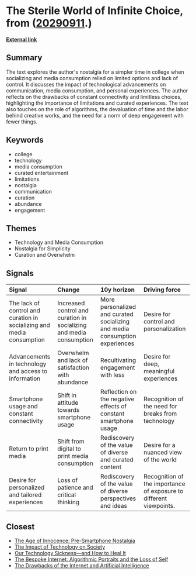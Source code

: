 # __The Sterile World of Infinite Choice__, from ([20290911](https://kghosh.substack.com/p/20290911).)

__[External link](https://annehelen.substack.com/p/the-sterile-world-of-infinite-choice?utm_source=substack&utm_medium=email)__



## Summary

The text explores the author's nostalgia for a simpler time in college when socializing and media consumption relied on limited options and lack of control. It discusses the impact of technological advancements on communication, media consumption, and personal experiences. The author reflects on the drawbacks of constant connectivity and limitless choices, highlighting the importance of limitations and curated experiences. The text also touches on the role of algorithms, the devaluation of time and the labor behind creative works, and the need for a norm of deep engagement with fewer things.

## Keywords

* college
* technology
* media consumption
* curated entertainment
* limitations
* nostalgia
* communication
* curation
* abundance
* engagement

## Themes

* Technology and Media Consumption
* Nostalgia for Simplicity
* Curation and Overwhelm

## Signals

| Signal                                                                | Change                                                              | 10y horizon                                                                 | Driving force                                                      |
|:----------------------------------------------------------------------|:--------------------------------------------------------------------|:----------------------------------------------------------------------------|:-------------------------------------------------------------------|
| The lack of control and curation in socializing and media consumption | Increased control and curation in socializing and media consumption | More personalized and curated socializing and media consumption experiences | Desire for control and personalization                             |
| Advancements in technology and access to information                  | Overwhelm and lack of satisfaction with abundance                   | Recultivating engagement with less                                          | Desire for deep, meaningful experiences                            |
| Smartphone usage and constant connectivity                            | Shift in attitude towards smartphone usage                          | Reflection on the negative effects of constant smartphone usage             | Recognition of the need for breaks from technology                 |
| Return to print media                                                 | Shift from digital to print media consumption                       | Rediscovery of the value of diverse and curated content                     | Desire for a nuanced view of the world                             |
| Desire for personalized and tailored experiences                      | Loss of patience and critical thinking                              | Rediscovery of the value of diverse perspectives and ideas                  | Recognition of the importance of exposure to different viewpoints. |

## Closest

* [The Age of Innocence: Pre-Smartphone Nostalgia](06ca8cfe66a96c99e2830d74b7493668)
* [The Impact of Technology on Society](357214f864be2592efced782b93b25b3)
* [Our Technology Sickness—and How to Heal It](c1bb890337ef382bfaa5720c9fd05134)
* [The Bespoke Internet: Algorithmic Portraits and the Loss of Self](70ebc812b72117e2ce11248d77ec7d37)
* [The Drawbacks of the Internet and Artificial Intelligence](652fc7ec1f422e931bc5a9ba8011650a)